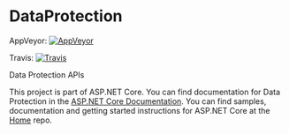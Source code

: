 DataProtection
==============
AppVeyor: [![AppVeyor](https://ci.appveyor.com/api/projects/status/4mki61bux5vby6it/branch/dev?svg=true)](https://ci.appveyor.com/project/aspnetci/DataProtection/branch/dev)

Travis:   [![Travis](https://travis-ci.org/aspnet/DataProtection.svg?branch=dev)](https://travis-ci.org/aspnet/DataProtection)

Data Protection APIs 

This project is part of ASP.NET Core. You can find documentation for Data Protection in the [ASP.NET Core Documentation](http://docs.asp.net/en/latest/security/data-protection/index.html). You can find samples, documentation and getting started instructions for ASP.NET Core at the [Home](https://github.com/aspnet/home) repo. 
